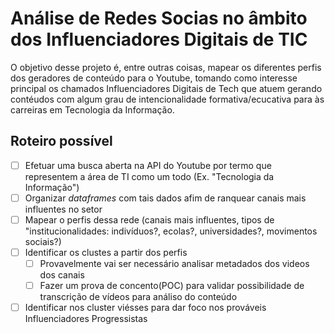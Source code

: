 # Análise de Redes Socias no âmbito dos Influenciadores Digitais de TIC
O objetivo desse projeto é, entre outras coisas, mapear os diferentes perfis dos geradores de conteúdo para o Youtube, tomando como interesse principal
os chamados Influenciadores Digitais de Tech que atuem gerando contéudos com algum grau de intencionalidade formativa/ecucativa para às carreiras em 
Tecnologia da Informação.

## Roteiro possível

- [ ] Efetuar uma busca aberta na API do Youtube por termo que representem a área de TI como um todo (Ex. "Tecnologia da Informação")
- [ ] Organizar *dataframes* com tais dados afim de ranquear canais mais influentes no setor
- [ ] Mapear o perfis dessa rede (canais mais influentes, tipos de "institucionalidades: indivíduos?, ecolas?, universidades?, movimentos sociais?)
- [ ] Identificar os clustes a partir dos perfis
    - [ ] Provavelmente vai ser necessário analisar metadados dos videos dos canais
    - [ ] Fazer um prova de concento(POC) para validar possibilidade de transcrição de vídeos para análiso do conteúdo
- [ ] Identificar nos cluster viésses para dar foco nos prováveis Influenciadores Progressistas